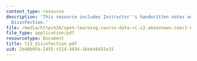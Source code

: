 ```yaml
---
content_type: resource
description: 'This resource includes Instructor''s handwritten notes on the topic:
  Disinfection.'
file: /media/https%3A/open-learning-course-data-rc.s3.amazonaws.com/1-85-water-and-wastewater-treatment-engineering-spring-2006/2b40b95b1455c514493416eb44d31e15_l13_disinfection.pdf
file_type: application/pdf
resourcetype: Document
title: l13_disinfection.pdf
uid: 2b40b95b-1455-c514-4934-16eb44d31e15
---
```

